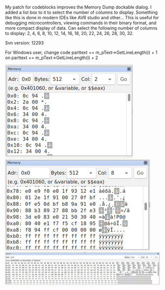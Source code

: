 My patch for codeblocks improves the Memory Dump dockable dialog.
I added a list box to it to select the number of columns to display.
Something like this is done in modern IDEs like AVR studio and other...
This is useful for debugging microcontrollers, viewing commands in 
their binary format, and more compact display of data.
Can select the following number of columns to display: 
2, 4, 6, 8, 10, 12, 14, 16, 18, 20, 22, 24, 26, 28, 30, 32.

Svn version: 12293

For Windows user, change code parttext += m_pText->GetLineLength(i) + 1 on parttext += m_pText->GetLineLength(i) + 2 

![Screenshot](/img/1.jpg)![Screenshot](/img/2.jpg)
![Screenshot](/img/3.jpg)
